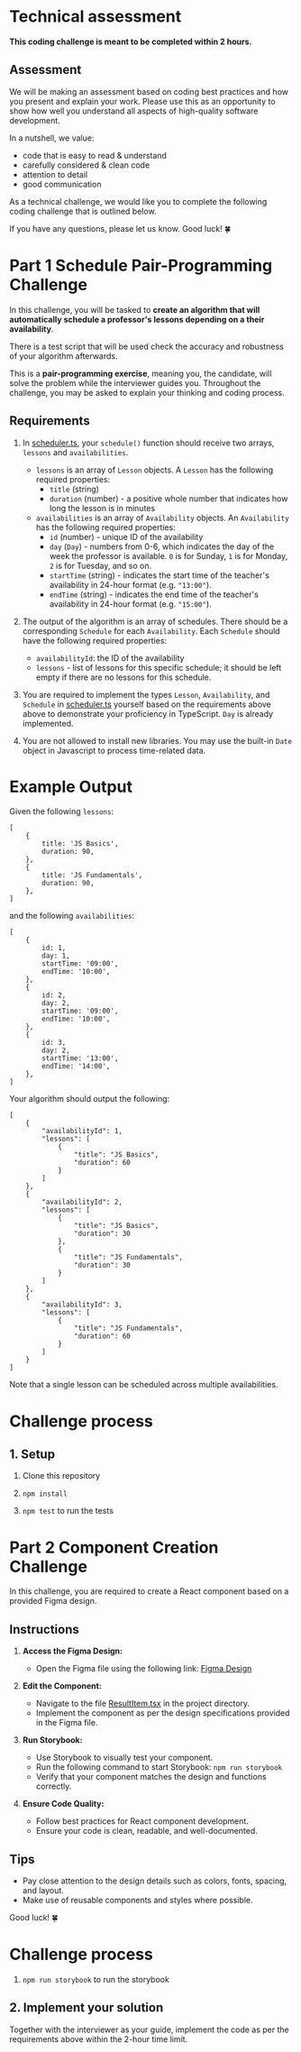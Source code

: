 # Technical assessment

**This coding challenge is meant to be completed within 2 hours.**

## Assessment

We will be making an assessment based on coding best practices and how you present and explain your work.
Please use this as an opportunity to show how well you understand all aspects of high-quality software development.

In a nutshell, we value:

-   code that is easy to read & understand
-   carefully considered & clean code
-   attention to detail
-   good communication

As a technical challenge, we would like you to complete the following coding challenge that is outlined below.

If you have any questions, please let us know. Good luck! 🍀

# Part 1 Schedule Pair-Programming Challenge

In this challenge, you will be tasked to **create an algorithm that will automatically schedule a professor's lessons depending on a their availability**.

There is a test script that will be used check the accuracy and robustness of your algorithm afterwards.

This is a **pair-programming exercise**, meaning you, the candidate, will solve the problem while the interviewer guides you. Throughout the challenge, you may be asked to explain your thinking and coding process.

## Requirements

1. In [scheduler.ts](scheduler.ts), your `schedule()` function should receive two arrays, `lessons` and `availabilities`.

    - `lessons` is an array of `Lesson` objects. A `Lesson` has the following required properties:
        - `title` (string)
        - `duration` (number) - a positive whole number that indicates how long the lesson is in minutes
    - `availabilities` is an array of `Availability` objects. An `Availability` has the following required properties:
        - `id` (number) - unique ID of the availability
        - `day` (`Day`) - numbers from 0-6, which indicates the day of the week the professor is available. `0` is for Sunday, `1` is for Monday, `2` is for Tuesday, and so on.
        - `startTime` (string) - indicates the start time of the teacher's availability in 24-hour format (e.g. `"13:00"`).
        - `endTime` (string) - indicates the end time of the teacher's availability in 24-hour format (e.g. `"15:00"`).

2. The output of the algorithm is an array of schedules. There should be a corresponding `Schedule` for each `Availability`. Each `Schedule` should have the following required properties:

    - `availabilityId`: the ID of the availability
    - `lessons` - list of lessons for this specific schedule; it should be left empty if there are no lessons for this schedule.

3. You are required to implement the types `Lesson`, `Availability`, and `Schedule` in [scheduler.ts](scheduler.ts) yourself based on the requirements above above to demonstrate your proficiency in TypeScript. `Day` is already implemented.

4. You are not allowed to install new libraries. You may use the built-in `Date` object in Javascript to process time-related data.

# Example Output

Given the following `lessons`:

```
[
    {
        title: 'JS Basics',
        duration: 90,
    },
    {
        title: 'JS Fundamentals',
        duration: 90,
    },
]
```

and the following `availabilities`:

```
[
    {
        id: 1,
        day: 1,
        startTime: '09:00',
        endTime: '10:00',
    },
    {
        id: 2,
        day: 2,
        startTime: '09:00',
        endTime: '10:00',
    },
    {
        id: 3,
        day: 2,
        startTime: '13:00',
        endTime: '14:00',
    },
]
```

Your algorithm should output the following:

```
[
    {
        "availabilityId": 1,
        "lessons": [
            {
                "title": "JS Basics",
                "duration": 60
            }
        ]
    },
    {
        "availabilityId": 2,
        "lessons": [
            {
                "title": "JS Basics",
                "duration": 30
            },
            {
                "title": "JS Fundamentals",
                "duration": 30
            }
        ]
    },
    {
        "availabilityId": 3,
        "lessons": [
            {
                "title": "JS Fundamentals",
                "duration": 60
            }
        ]
    }
]
```

Note that a single lesson can be scheduled across multiple availabilities.

# Challenge process
## 1. Setup

1. Clone this repository

2. `npm install`

3. `npm test` to run the tests


# Part 2 Component Creation Challenge

In this challenge, you are required to create a React component based on a provided Figma design.

## Instructions

1. **Access the Figma Design:**
    - Open the Figma file using the following link: [Figma Design](https://www.figma.com/design/lbTlo9XLIEli32Qy5gt7vy/Component-Assessment?m=dev&node-id=0-1&t=V03iVV0uDPa3EFdh-1)

2. **Edit the Component:**
    - Navigate to the file [ResultItem.tsx](./stories/ResultItem.tsx) in the project directory.
    - Implement the component as per the design specifications provided in the Figma file.

3. **Run Storybook:**
    - Use Storybook to visually test your component.
    - Run the following command to start Storybook:
        `npm run storybook`
    - Verify that your component matches the design and functions correctly.

4. **Ensure Code Quality:**
   - Follow best practices for React component development.
   - Ensure your code is clean, readable, and well-documented.

## Tips

- Pay close attention to the design details such as colors, fonts, spacing, and layout.
- Make use of reusable components and styles where possible.

Good luck! 🍀


# Challenge process

1. `npm run storybook` to run the storybook

## 2. Implement your solution

Together with the interviewer as your guide, implement the code as per the requirements above within the 2-hour time limit.

